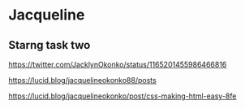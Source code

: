 # Jacqueline

## Starng task two

https://twitter.com/JacklynOkonko/status/1165201455986466816

https://lucid.blog/jacquelineokonko88/posts

https://lucid.blog/jacquelineokonko/post/css-making-html-easy-8fe
